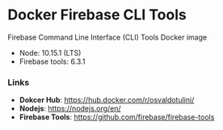 # Docker Firebase CLI Tools

Firebase Command Line Interface (CLI) Tools Docker image

- Node: 10.15.1 (LTS)
- Firebase tools: 6.3.1


### Links

- **Dokcer Hub**: https://hub.docker.com/r/osvaldotulini/
- **Nodejs**: https://nodejs.org/en/
- **Firebase Tools**: https://github.com/firebase/firebase-tools	
 
